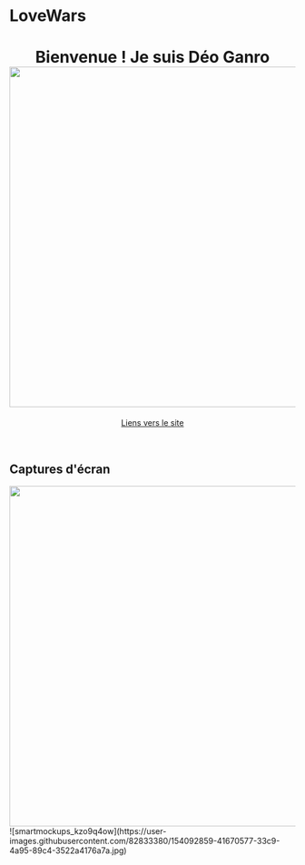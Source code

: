 # LoveWars

</hr>

<div align="center">
 <h1>
 Bienvenue ! Je suis Déo Ganro
 </br>
 <img src="https://i0.wp.com/media1.giphy.com/media/BemKqR9RDK4V2/giphy.gif" width="600px"/>
</h1>

<p>
 <a href="https://summercoder4.github.io/LoveWars/">Liens vers le site</a>
</p>
</div>


<br/>
<h2>Captures d'écran</h2>
<img src=https://user-images.githubusercontent.com/82833380/154092839-a449a945-03b0-4ece-be84-bd7502dc4af9.jpg width="600px"/>
![smartmockups_kzo9q4ow](https://user-images.githubusercontent.com/82833380/154092859-41670577-33c9-4a95-89c4-3522a4176a7a.jpg)







